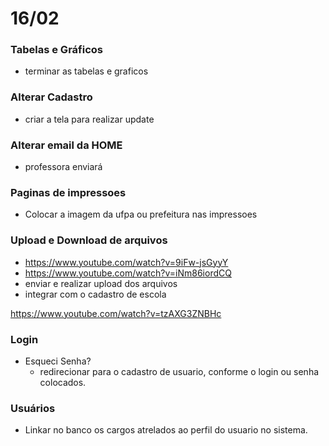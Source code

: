 # 16/02

### Tabelas e Gráficos
* terminar as tabelas e graficos

### Alterar Cadastro
* criar a tela para realizar update

### Alterar email da HOME
* professora enviará

### Paginas de impressoes
* Colocar a imagem da ufpa ou prefeitura nas impressoes

### Upload e Download de arquivos
* https://www.youtube.com/watch?v=9iFw-jsGyyY
* https://www.youtube.com/watch?v=iNm86iordCQ
* enviar e realizar upload dos arquivos
* integrar com o cadastro de escola

https://www.youtube.com/watch?v=tzAXG3ZNBHc


### Login
* Esqueci Senha?
    * redirecionar para o cadastro de usuario, conforme o login ou senha colocados.


### Usuários
* Linkar no banco os cargos atrelados ao perfil do usuario no sistema.


